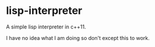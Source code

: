 # lisp-interpreter
A simple lisp interpreter in c++11.

I have no idea what I am doing so don't except this to work.

